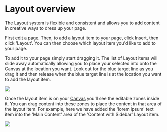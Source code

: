 # Layout overview

The Layout system is flexible and consistent and allows you to add content in creative ways to dress up your page. 

First [edit a page](#adding-content-in-different-sections-of-your-page). Then, to add a layout item to your page, click Insert, then click 'Layout'. You can then choose which layout item you'd like to add to your page. 

To add it to your page simply start dragging it. The list of Layout items will slide away automatically allowing you to place your selected into onto the Canvas at the location you want. Look out for the blue target line as you drag it and then release when the blue target line is at the location you want to add the layout item.

<img src="help.php?img=target.png&amp;halfsize=true" srcset="help.php?img=target.png 2x"/>

Once the layout item is on your [Canvas](#/popup/canvas) you'll see the editable zones inside it. You can drag content into these zones to place the content in that area of the layout item. For example, here we have added the 'lorem ipsum' text item into the 'Main Content' area of the 'Content with Sidebar' Layout item. 

<img src="help.php?img=layout-item.png&amp;halfsize=true" srcset="help.php?img=layout-item.png 2x"/>
